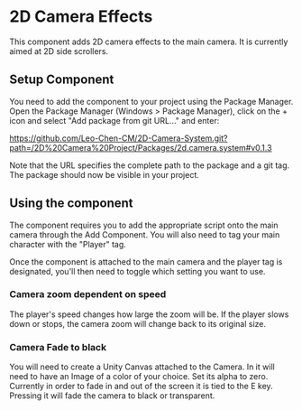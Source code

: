 # 2D Camera Effects
This component adds 2D camera effects to the main camera.
It is currently aimed at 2D side scrollers.


## Setup Component
You need to add the component to your project using the Package Manager. Open the Package Manager (Windows > Package Manager), click on the + icon and select "Add package from git URL..." and enter:

https://github.com/Leo-Chen-CM/2D-Camera-System.git?path=/2D%20Camera%20Project/Packages/2d.camera.system#v0.1.3

Note that the URL specifies the complete path to the package and a git tag. The package should now be visible in your project.


## Using the component
The component requires you to add the appropriate script onto the main camera through the Add Component.
You will also need to tag your main character with the "Player" tag.

Once the component is attached to the main camera and the player tag is designated, you'll then need to toggle which setting you want to use.

### Camera zoom dependent on speed
The player's speed changes how large the zoom will be. If the player slows down or stops, the camera zoom will change back to its original size.

### Camera Fade to black
You will need to create a Unity Canvas attached to the Camera. In it will need to have an Image of a color of your choice. Set its alpha to zero.
Currently in order to fade in and out of the screen it is tied to the E key. Pressing it will fade the camera to black or transparent.
